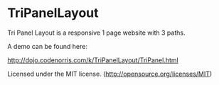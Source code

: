 # TriPanelLayout

Tri Panel Layout is a responsive 1 page website with 3 paths.

A demo can be found here:

http://dojo.codenorris.com/k/TriPanelLayout/TriPanel.html

Licensed under the MIT license. (http://opensource.org/licenses/MIT)
